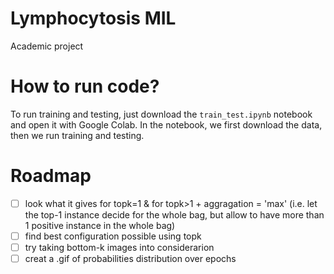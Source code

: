 # Lymphocytosis MIL
Academic project

# How to run code?
To run training and testing, just download the `train_test.ipynb` notebook and open it with Google Colab. In the notebook, we first download the data, then we run training and testing.

# Roadmap
- [ ] look what it gives for topk=1 & for topk>1 + aggragation = 'max' (i.e. let the top-1 instance decide for the whole bag, but allow to have more than 1 positive instance in the whole bag)
- [ ] find best configuration possible using topk
- [ ] try taking bottom-k images into considerarion
- [ ] creat a .gif of probabilities distribution over epochs
